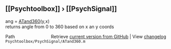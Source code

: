 ## [[Psychtoolbox]] &#8250; [[PsychSignal]]

ang = [ATand360](ATand360)(y,x)  
returns angle from 0 to 360 based on x an y coords  




<div class="code_header" style="text-align:right;">
  <span style="float:left;">Path&nbsp;&nbsp;</span> <span class="counter">Retrieve <a href=
  "https://raw.github.com/Psychtoolbox-3/Psychtoolbox-3/beta/Psychtoolbox/PsychSignal/ATand360.m">current version from GitHub</a> | View <a href=
  "https://github.com/Psychtoolbox-3/Psychtoolbox-3/commits/beta/Psychtoolbox/PsychSignal/ATand360.m">changelog</a></span>
</div>
<div class="code">
  <code>Psychtoolbox/PsychSignal/ATand360.m</code>
</div>

